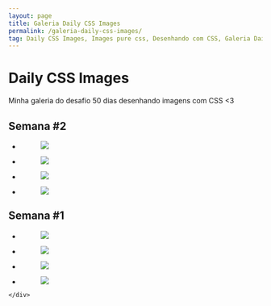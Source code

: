 ```yaml
---
layout: page
title: Galeria Daily CSS Images
permalink: /galeria-daily-css-images/
tag: Daily CSS Images, Images pure css, Desenhando com CSS, Galeria Daily CSS Images
---
```


<div class="page-content daily">
  <div class="page-center">
    <h1>Daily CSS Images</h1>
    <p>Minha galeria do desafio 50 dias desenhando imagens com CSS <3</p>
    <div class="box-semanas">
      <h2>Semana #2</h2>
      <ul>
        <li>
          <figure>
            <a href="http://codepen.io/hjdesigner/pen/yggvzE" target="_black">
              <img src="http://s3-us-west-2.amazonaws.com/i.cdpn.io/299715.yggvzE.small.e0165d83-942c-4c71-9da4-4c8a04f5a13f.png">
            </a>
          </figure>
        </li>
        <li>
          <figure>
            <a href="http://codepen.io/hjdesigner/pen/QdpyXG" target="_black">
              <img src="http://s3-us-west-2.amazonaws.com/i.cdpn.io/299715.QdpyXG.small.6f5574d8-04e8-4551-925e-bc035a5efc16.png">
            </a>
          </figure>
        </li>
        <li>
          <figure>
            <a href="http://codepen.io/hjdesigner/pen/KaWYmw" target="_black">
              <img src="http://s3-us-west-2.amazonaws.com/i.cdpn.io/299715.KaWYmw.small.ce81a183-f9e2-4f15-8de6-14fd87afada1.png">
            </a>
          </figure>
        </li>
        <li>
          <figure>
            <a href="http://codepen.io/hjdesigner/pen/bgWMdQ" target="_black">
              <img src="http://s3-us-west-2.amazonaws.com/i.cdpn.io/299715.bgWMdQ.small.62255f33-e823-44d5-affb-23cf8bf188b8.png">
            </a>
          </figure>
        </li>
      </ul>
      <h2>Semana #1</h2>
      <ul>
        <li>
          <figure>
            <a href="http://codepen.io/hjdesigner/pen/ZLWWgK" target="_black">
              <img src="http://s3-us-west-2.amazonaws.com/i.cdpn.io/299715.ZLWWgK.small.c8f0d45b-93f9-419c-b8fe-71ca9a6177bf.png">
            </a>
          </figure>
        </li>
        <li>
          <figure>
            <a href="http://codepen.io/hjdesigner/pen/apNPrv" target="_black">
              <img src="http://s3-us-west-2.amazonaws.com/i.cdpn.io/299715.apNPrv.small.32cbbd99-c06f-414d-8556-2aeb94df87fe.png">
            </a>
          </figure>
        </li>
        <li>
          <figure>
            <a href="http://codepen.io/hjdesigner/pen/JEKBwm" target="_black">
              <img src="http://s3-us-west-2.amazonaws.com/i.cdpn.io/299715.JEKBwm.small.128296f8-d040-4a5d-89ef-a0e58e052591.png">
            </a>
          </figure>
        </li>
        <li>
          <figure>
            <a href="http://codepen.io/hjdesigner/pen/ZLBmoW" target="_black">
              <img src="http://s3-us-west-2.amazonaws.com/i.cdpn.io/299715.ZLBmoW.small.09c05400-4dd5-4d75-9809-d0e3140d847e.png">
            </a>
          </figure>
        </li>
      </ul>
    </div>

	</div>
</div>
